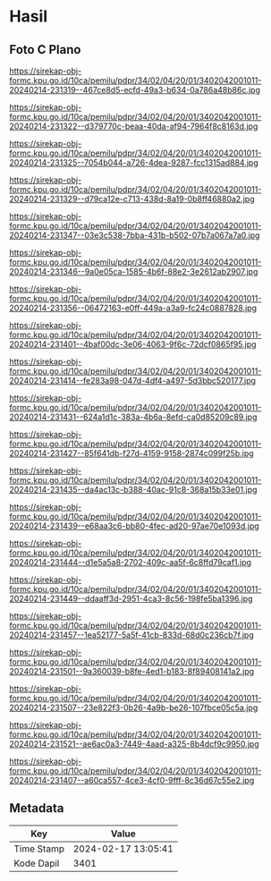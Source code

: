 # Hasil

## Foto C Plano

https://sirekap-obj-formc.kpu.go.id/10ca/pemilu/pdpr/34/02/04/20/01/3402042001011-20240214-231319--467ce8d5-ecfd-49a3-b634-0a786a48b86c.jpg

https://sirekap-obj-formc.kpu.go.id/10ca/pemilu/pdpr/34/02/04/20/01/3402042001011-20240214-231322--d379770c-beaa-40da-af94-7964f8c8163d.jpg

https://sirekap-obj-formc.kpu.go.id/10ca/pemilu/pdpr/34/02/04/20/01/3402042001011-20240214-231325--7054b044-a726-4dea-9287-fcc1315ad884.jpg

https://sirekap-obj-formc.kpu.go.id/10ca/pemilu/pdpr/34/02/04/20/01/3402042001011-20240214-231329--d79ca12e-c713-438d-8a19-0b8ff46880a2.jpg

https://sirekap-obj-formc.kpu.go.id/10ca/pemilu/pdpr/34/02/04/20/01/3402042001011-20240214-231347--03e3c538-7bba-431b-b502-07b7a067a7a0.jpg

https://sirekap-obj-formc.kpu.go.id/10ca/pemilu/pdpr/34/02/04/20/01/3402042001011-20240214-231346--9a0e05ca-1585-4b6f-88e2-3e2612ab2907.jpg

https://sirekap-obj-formc.kpu.go.id/10ca/pemilu/pdpr/34/02/04/20/01/3402042001011-20240214-231356--06472163-e0ff-449a-a3a9-fc24c0887828.jpg

https://sirekap-obj-formc.kpu.go.id/10ca/pemilu/pdpr/34/02/04/20/01/3402042001011-20240214-231401--4baf00dc-3e06-4063-9f6c-72dcf0865f95.jpg

https://sirekap-obj-formc.kpu.go.id/10ca/pemilu/pdpr/34/02/04/20/01/3402042001011-20240214-231414--fe283a98-047d-4df4-a497-5d3bbc520177.jpg

https://sirekap-obj-formc.kpu.go.id/10ca/pemilu/pdpr/34/02/04/20/01/3402042001011-20240214-231431--624a1d1c-383a-4b6a-8efd-ca0d85209c89.jpg

https://sirekap-obj-formc.kpu.go.id/10ca/pemilu/pdpr/34/02/04/20/01/3402042001011-20240214-231427--85f641db-f27d-4159-9158-2874c099f25b.jpg

https://sirekap-obj-formc.kpu.go.id/10ca/pemilu/pdpr/34/02/04/20/01/3402042001011-20240214-231435--da4ac13c-b388-40ac-91c8-368a15b33e01.jpg

https://sirekap-obj-formc.kpu.go.id/10ca/pemilu/pdpr/34/02/04/20/01/3402042001011-20240214-231439--e68aa3c6-bb80-4fec-ad20-97ae70e1093d.jpg

https://sirekap-obj-formc.kpu.go.id/10ca/pemilu/pdpr/34/02/04/20/01/3402042001011-20240214-231444--d1e5a5a8-2702-409c-aa5f-6c8ffd79caf1.jpg

https://sirekap-obj-formc.kpu.go.id/10ca/pemilu/pdpr/34/02/04/20/01/3402042001011-20240214-231449--ddaaff3d-2951-4ca3-8c56-198fe5ba1396.jpg

https://sirekap-obj-formc.kpu.go.id/10ca/pemilu/pdpr/34/02/04/20/01/3402042001011-20240214-231457--1ea52177-5a5f-41cb-833d-68d0c236cb7f.jpg

https://sirekap-obj-formc.kpu.go.id/10ca/pemilu/pdpr/34/02/04/20/01/3402042001011-20240214-231501--9a360039-b8fe-4ed1-b183-8f89408141a2.jpg

https://sirekap-obj-formc.kpu.go.id/10ca/pemilu/pdpr/34/02/04/20/01/3402042001011-20240214-231507--23e822f3-0b26-4a9b-be26-107fbce05c5a.jpg

https://sirekap-obj-formc.kpu.go.id/10ca/pemilu/pdpr/34/02/04/20/01/3402042001011-20240214-231521--ae6ac0a3-7449-4aad-a325-8b4dcf9c9950.jpg

https://sirekap-obj-formc.kpu.go.id/10ca/pemilu/pdpr/34/02/04/20/01/3402042001011-20240214-231407--a60ca557-4ce3-4cf0-9fff-8c36d67c55e2.jpg


## Metadata

| Key        | Value               |
| ---------- | ------------------- |
| Time Stamp | 2024-02-17 13:05:41 |
| Kode Dapil | 3401                |



